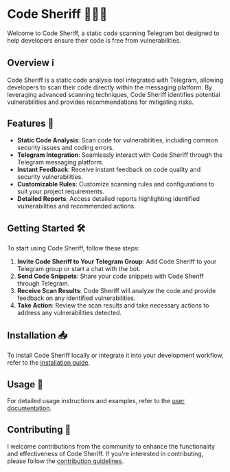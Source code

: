 # Code Sheriff 🤖👮‍♂️

Welcome to Code Sheriff, a static code scanning Telegram bot designed to help developers ensure their code is free from vulnerabilities.

## Overview ℹ️

Code Sheriff is a static code analysis tool integrated with Telegram, allowing developers to scan their code directly within the messaging platform. By leveraging advanced scanning techniques, Code Sheriff identifies potential vulnerabilities and provides recommendations for mitigating risks.

## Features 🚀

- **Static Code Analysis**: Scan code for vulnerabilities, including common security issues and coding errors.
- **Telegram Integration**: Seamlessly interact with Code Sheriff through the Telegram messaging platform.
- **Instant Feedback**: Receive instant feedback on code quality and security vulnerabilities.
- **Customizable Rules**: Customize scanning rules and configurations to suit your project requirements.
- **Detailed Reports**: Access detailed reports highlighting identified vulnerabilities and recommended actions.

## Getting Started 🛠️

To start using Code Sheriff, follow these steps:

1. **Invite Code Sheriff to Your Telegram Group**: Add Code Sheriff to your Telegram group or start a chat with the bot.
2. **Send Code Snippets**: Share your code snippets with Code Sheriff through Telegram.
3. **Receive Scan Results**: Code Sheriff will analyze the code and provide feedback on any identified vulnerabilities.
4. **Take Action**: Review the scan results and take necessary actions to address any vulnerabilities detected.

## Installation 📥

To install Code Sheriff locally or integrate it into your development workflow, refer to the [installation guide](INSTALLATION.md).

## Usage 🧰

For detailed usage instructions and examples, refer to the [user documentation](docs/USAGE.md).

## Contributing 🤝

I welcome contributions from the community to enhance the functionality and effectiveness of Code Sheriff. If you're interested in contributing, please follow the [contribution guidelines](CONTRIBUTING.md).



